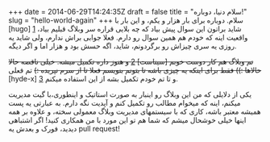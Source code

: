 +++
date = 2014-06-29T14:24:35Z
draft = false
title = "سلام دنیا، دوباره!"
slug = "hello-world-again"
+++
سلام. دوباره برای بار هزار و یکم، و این بار با [hugo] [1]
شاید براتون این سوال پیش بیاد که چه بلایی قراره سر وبلاگ قبلیم بیاد، واقعیت اینه که خودم هم همین سوال رو دارم. فعلا جوابی
براش ندارم، ولی شاید یه روزی یه سری چیزاش رو برگردونم، شاید، اگه حسش بود و هزار اما و اگر دیگه.

~~تم وبلاگ هم کار دوست خوبم [سیناست] [2] و هنوز داره تکمیل میشه. خیلی ناقصه حالا حالاها :)) فقط برای اینکه یه چیزی باشه تا بتونم بنویسم فعلا تا از سرم نپریده :)~~ تم فعلی [hyde-x] [3] و تا تم خودم تکمیل بشه از این استفاده میکنم. 

یکی از دلایلی که من این وبلاگ رو اینبار به صورت استاتیک و اینطوری،‌با گیت مدیریت میکنم، اینه که میخوام مطالب رو تکمیل کنم و آپدیت نگه دارم. به عبارتی یه پست همیشه معتبر باشه، کاری که با سیستمهای مدیریت وبلاگ معمولی سخته، و علاوه بر همه اینها خیلی خوشحال میشم که شما هم تو این مورد با من همکاری کنید! اگر اشتباهی دیدید، فورک و بعدش یه pull request! 

 [1]: https://github.com/spf13/hugo
 [2]: https://twiter.com/sinaehsani
 [3]: https://github.com/zyro/hyde-x